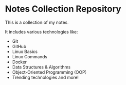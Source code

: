# Notes Collection Repository

This is a collection of my notes.

It includes various technologies like:
- Git
- GitHub
- Linux Basics
- Linux Commands
- Docker
- Data Structures & Algorithms
- Object-Oriented Programming (OOP)
- Trending technologies and more!
